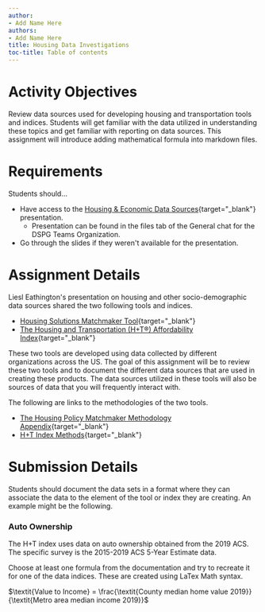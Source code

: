 ```yaml
---
author:
- Add Name Here
authors:
- Add Name Here
title: Housing Data Investigations
toc-title: Table of contents
---
```


# Activity Objectives

Review data sources used for developing housing and transportation tools
and indices. Students will get familiar with the data utilized in
understanding these topics and get familiar with reporting on data
sources. This assignment will introduce adding mathematical formula into
markdown files.

# Requirements

Students should...

-   Have access to the [Housing & Economic Data
    Sources](https://iowastate.sharepoint.com/:p:/r/sites/DSPG2024/Shared%20Documents/General/DSPG%20Economic%20Data%20Sources.pptx?d=w003e8990ab2243cc8ed7936dd95f06c0&csf=1&web=1&e=H7EIxN){target="_blank"}
    presentation.
    -   Presentation can be found in the files tab of the General chat
        for the DSPG Teams Organization.
-   Go through the slides if they weren't available for the
    presentation.

# Assignment Details

Liesl Eathington's presentation on housing and other socio-demographic
data sources shared the two following tools and indices.

-   [Housing Solutions Matchmaker
    Tool](https://www.naco.org/resources/housing-solutions-matchmaker-tool#tool){target="_blank"}
-   [The Housing and Transportation (H+T®) Affordability
    Index](https://htaindex.cnt.org/){target="_blank"}

These two tools are developed using data collected by different
organizations across the US. The goal of this assignment will be to
review these two tools and to document the different data sources that
are used in creating these products. The data sources utilized in these
tools will also be sources of data that you will frequently interact
with.

The following are links to the methodologies of the two tools.

-   [The Housing Policy Matchmaker Methodology
    Appendix](https://www.brookings.edu/articles/the-housing-policy-matchmaker-methodology-appendix/){target="_blank"}
-   [H+T Index
    Methods](https://htaindex.cnt.org/about/method-2022.pdf){target="_blank"}

# Submission Details

Students should document the data sets in a format where they can
associate the data to the element of the tool or index they are
creating. An example might be the following.

### Auto Ownership

The H+T index uses data on auto ownership obtained from the 2019 ACS.
The specific survey is the 2015-2019 ACS 5-Year Estimate data.

Choose at least one formula from the documentation and try to recreate
it for one of the data indices. These are created using LaTex Math
syntax.

$\textit{Value to Income} = \frac{\textit{County median home value 2019}} {\textit{Metro area median income 2019}}$
